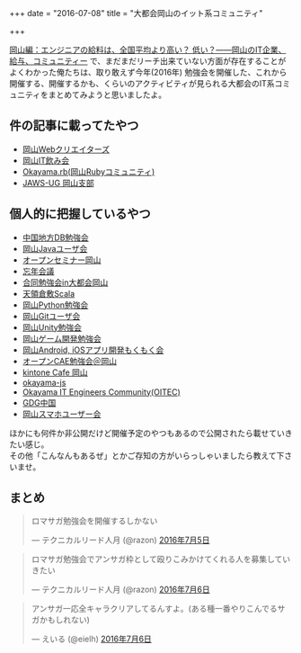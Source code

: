 +++
date = "2016-07-08"
title = "大都会岡山のイット系コミュニティ"

+++

[岡山編：エンジニアの給料は、全国平均より高い？ 低い？――岡山のIT企業、給与、コミュニティー](http://www.atmarkit.co.jp/ait/articles/1607/08/news023_3.html) で、まだまだリーチ出来ていない方面が存在することがよくわかった俺たちは、取り敢えず今年(2016年)
勉強会を開催した、これから開催する、開催するかも、くらいのアクティビティが見られる大都会のIT系コミュニティをまとめてみようと思いましたよ。

## 件の記事に載ってたやつ

* [岡山Webクリエイターズ](http://www.okaweb.jp/)
* [岡山IT飲み会](http://www.it-nomikai.jp/okayama)
* [Okayama.rb(岡山Rubyコミュニティ)](https://okaruby.doorkeeper.jp/)
* [JAWS-UG 岡山支部](https://jaws-ug.jp/bc/okayama/)

## 個人的に把握しているやつ

* [中国地方DB勉強会](https://dbstudychugoku.github.io/)
* [岡山Javaユーザ会](https://okajug.doorkeeper.jp/)
* [オープンセミナー岡山](http://okayama.open-seminar.org/)
* [忘年会議](https://bonenkaigi.doorkeeper.jp/)
* [合同勉強会in大都会岡山](https://gbdaitokai.doorkeeper.jp/)
* [天領倉敷Scala](https://tkscala.doorkeeper.jp/)
* [岡山Python勉強会](https://okapython.doorkeeper.jp/)
* [岡山Gitユーザ会](https://okagit.doorkeeper.jp/)
* [岡山Unity勉強会](https://okayamaunity.doorkeeper.jp/)
* [岡山ゲーム開発勉強会](https://okayamagamecreators.doorkeeper.jp/)
* [岡山Android, iOSアプリ開発もくもく会](https://okandroid.doorkeeper.jp/)
* [オープンCAE勉強会＠岡山](https://opencaeoka.doorkeeper.jp/)
* [kintone Cafe 岡山](https://kintonecafeokayama.doorkeeper.jp/)
* [okayama-js](http://okayama-js.net/)
* [Okayama IT Engineers Community(OITEC)](http://oitec.net/)
* [GDG中国](https://sites.google.com/site/gdgchugokuofficial/)
* [岡山スマホユーザー会](http://estpolis.com/okayama_smartphone_user/)

ほかにも何件か非公開だけど開催予定のやつもあるので公開されたら載せていきたい感じ。  
その他「こんなんもあるぜ」とかご存知の方がいらっしゃいましたら教えて下さいませ。

## まとめ

<blockquote class="twitter-tweet" data-lang="ja"><p lang="ja" dir="ltr">ロマサガ勉強会を開催するしかない</p>&mdash; テクニカルリード人月 (@razon) <a href="https://twitter.com/razon/status/750153753186045952">2016年7月5日</a></blockquote>
<script async src="//platform.twitter.com/widgets.js" charset="utf-8"></script>

<blockquote class="twitter-tweet" data-lang="ja"><p lang="ja" dir="ltr">ロマサガ勉強会でアンサガ枠として殴りこみかけてくれる人を募集していきたい</p>&mdash; テクニカルリード人月 (@razon) <a href="https://twitter.com/razon/status/750548218589638656">2016年7月6日</a></blockquote>
<script async src="//platform.twitter.com/widgets.js" charset="utf-8"></script>

<blockquote class="twitter-tweet" data-lang="ja"><p lang="ja" dir="ltr">アンサガ一応全キャラクリアしてるんすよ。(ある種一番やりこんでるサガかもしれない)</p>&mdash; えいる (@eielh) <a href="https://twitter.com/eielh/status/750595431919411200">2016年7月6日</a></blockquote>
<script async src="//platform.twitter.com/widgets.js" charset="utf-8"></script>